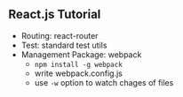 ## React.js Tutorial

- Routing: react-router
- Test: standard test utils
- Management Package: webpack
  - `npm install -g webpack`
  - write webpack.config.js
  - use `-w` option to watch chages of files
